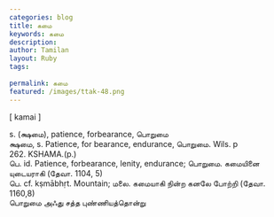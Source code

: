 ```yaml
---
categories: blog
title: கமை
keywords: கமை
description: 
author: Tamilan
layout: Ruby
tags: 
 
permalink: கமை
featured: /images/ttak-48.png
---
```

  
[ kamai ]  
  
s. (க்ஷமை), patience, forbearance, பொறுமை  
க்ஷமை, s. Patience, for bearance, endurance, பொறுமை. Wils. p  
262. KSHAMA.(p.)  
பெ. id. Patience, forbearance, lenity, endurance; பொறுமை. கமையினை யுடையராகி (தேவா. 1104, 5)  
பெ. cf. kṣmābhṛt. Mountain; மலை. கமையாகி நின்ற கனலே போற்றி (தேவா. 1160,8)  
பொறுமை அஃது சத்த புண்ணியத்தொன்று